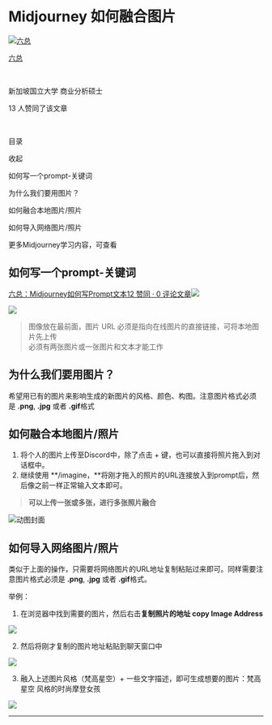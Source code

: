 # Midjourney 如何融合图片

[![六总](https://picx.zhimg.com/v2-098a4e9dc4bb3b91fe1f80e0fa7d63ff_l.jpg?source=32738c0c)](https://www.zhihu.com/people/yuntongxue)

[六总](https://www.zhihu.com/people/yuntongxue)

[​](https://www.zhihu.com/question/48510028)

新加坡国立大学 商业分析硕士

13 人赞同了该文章

​

目录

收起

如何写一个prompt-关键词

为什么我们要用图片？

如何融合本地图片/照片

如何导入网络图片/照片

更多Midjourney学习内容，可查看

## 如何写一个prompt-关键词

[六总：Midjourney如何写Prompt文本12 赞同 · 0 评论文章![](https://pic2.zhimg.com/v2-15080625e6f122837f5487b6ae885c29_180x120.jpg)](https://zhuanlan.zhihu.com/p/618210825)

![](https://pic2.zhimg.com/80/v2-49b4053d25f4470c35f07e550099b899_1440w.webp)

> 图像放在最前面，图片 URL 必须是指向在线图片的直接链接，可将本地图片先上传  
> 必须有两张图片或一张图片和文本才能工作

## 为什么我们要用图片？

希望用已有的图片来影响生成的新图片的风格、颜色、构图。注意图片格式必须是 **.png**, **.jpg** 或者 **.gif**格式

## 如何融合本地图片/照片

1.  将个人的图片上传至Discord中，除了点击 + 键，也可以直接将照片拖入到对话框中。
2.  继续使用 **/imagine，**将刚才拖入的照片的URL连接放入到prompt后，然后像之前一样正常输入文本即可。

> **可以上传一张或多张，进行多张照片融合**

![动图封面](https://pic4.zhimg.com/v2-6bf9a52c45ef37c4acb11696af678a63_b.jpg)

## 如何导入网络图片/照片

类似于上面的操作，只需要将网络图片的URL地址复制粘贴过来即可。同样需要注意图片格式必须是 **.png**, **.jpg** 或者 **.gif**格式。

举例：

1.  在浏览器中找到需要的图片，然后右击**复制照片的地址 copy Image Address**

![](https://pic2.zhimg.com/80/v2-d210d81b247e43801710e7b914dc987d_1440w.webp)

2. 然后将刚才复制的图片地址粘贴到聊天窗口中

![](https://pic2.zhimg.com/80/v2-ed49320282d8a39efd902ab9520f6749_1440w.webp)

3. 融入上述图片风格（梵高星空）+ 一些文字描述，即可生成想要的图片：梵高星空 风格的时尚摩登女孩

![](https://pic3.zhimg.com/80/v2-5c100ec7acfdcb7a7f0d94c27dca52ca_1440w.webp)

---